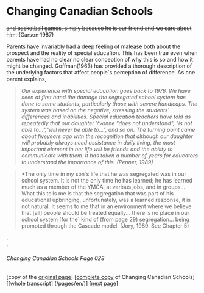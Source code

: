 # Changing Canadian Schools
~~and basketball games, simply because he is our friend and we care about him. (Carson 1987)~~

Parents have invariably had a deep feeling of malease both about the prospect and the reality of special educafion.
This has been true even when parents have had no clear no clear conception of why this is so and how it might be
changed. Goffman(1963) has provided a thorough description of the underlying factors that affect people´s perception
of difference. As one parent explains,

> *Our experience with special education goes back to 1976. We have seen at first hand the damage the segregated
school system has done to some students, particularly those with severe handicaps. The system was based on the negative,
stressing the students´ differences and inabilities. Special education teachers have told as repeatedly that our daughter
Yvonne "does not understand", "is not able to...","will never be able to...", and so on. The turning point came about
fiveyears ago with the recognition that although our daughter will probably always need assistance in daily living, the
most important element in her life will be friends and the ability to communicate with them. It has taken a number of years
for educators to understand the importance of this. (Penner, 1989)*  

> *The only time in my son´s life that he was segregated was in our school system. It is not the only time he has
learned; he has learned much as a member of the YMCA, at various jobs, and in groups... 
What this tells me is that the segregation that was part of his educational upbringing, unfortunately, was a learned
response, it is not natural. It seems to me that in an environment where we believe that [all] people should be treated
equally... there is no place in our school system [for the] kind of
(from page 29) segregation... being promoted through the Cascade model. (Jory, 1989. See Chapter 5)

.  
.  

###### Changing Canadian Schools Page 028

[copy of the [original page](/copies-from-original/CCS028.png)]
[[complete copy](/copies-from-original/BestCopy_Changing_Canadian_Schools_Perspectives_on_Disability_and_Inclusion.pdf) of Changing Canadian Schools]
[[whole transcript] (/pages/en/)]
[[next page](Changing_Canadian_Schools-029)]

